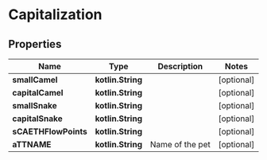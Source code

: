
# Capitalization

## Properties
Name | Type | Description | Notes
------------ | ------------- | ------------- | -------------
**smallCamel** | **kotlin.String** |  |  [optional]
**capitalCamel** | **kotlin.String** |  |  [optional]
**smallSnake** | **kotlin.String** |  |  [optional]
**capitalSnake** | **kotlin.String** |  |  [optional]
**sCAETHFlowPoints** | **kotlin.String** |  |  [optional]
**aTTNAME** | **kotlin.String** | Name of the pet  |  [optional]



